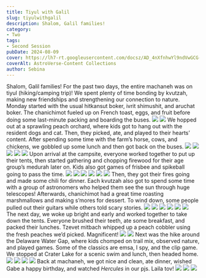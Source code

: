 ```yaml
---
title: Tiyul with Galil
slug: tiyulwithgalil
description: Shalom, Galil families!
category:
- Two
tags:
- Second Session
pubDate: 2024-08-09
cover: https://lh7-rt.googleusercontent.com/docsz/AD_4nXfnhwYl9ndVwGCG-MRQuUHiBU6Gnr_ZtRrATR7FRQwLhRwbbQV4vxH945R6GUBg-nlBNU6lBEVi0LKwdDum9Mx0GyhOQUh5wv0QMAyl3WBniOQfpbq19g_nXnpXBs81VIUnqgrFG63esWPsoDsW7lU49fgf?key=lMunif_wCY5T9GjXLSLawA
coverAlt: AstroVerse-Content Collections
author: Sebina
---
```

Shalom, Galil families!
For the past two days, the entire machaneh was on tiyul (hiking/camping trip)! We spent plenty of time bonding by kvutzah, making new friendships and strengthening our connection to nature.
Monday started with the usual hitkansut boker, ivrit shimushit, and aruchat boker. The chanichimot fueled up on French toast, eggs, and fruit before doing some last-minute packing and boarding the buses.
<img src="https://lh7-rt.googleusercontent.com/docsz/AD_4nXfnhwYl9ndVwGCG-MRQuUHiBU6Gnr_ZtRrATR7FRQwLhRwbbQV4vxH945R6GUBg-nlBNU6lBEVi0LKwdDum9Mx0GyhOQUh5wv0QMAyl3WBniOQfpbq19g_nXnpXBs81VIUnqgrFG63esWPsoDsW7lU49fgf?key=lMunif_wCY5T9GjXLSLawA"/>
<img src="https://lh7-rt.googleusercontent.com/docsz/AD_4nXeyzke5vsLXhPV4DLa8oXWHOq7ZYaQ5kn5VLwhwUozP9Qr8oEM8k92Ea0ugZ_L413RI7HyHLo_gvjtrmbBgvQ6IfmrE26BCyrxXx7SlLaVrfAFkK0PD_GN6HwSz703oFYs4rPw-aOYxJ60prkCxkkzsmn0?key=lMunif_wCY5T9GjXLSLawA"/>
We hopped out at a sprawling peach orchard, where kids got to hang out with the resident dogs and cat. Then, they picked, ate, and played to their hearts’ content. After spending some time with the farm’s horse, cows, and chickens, we gobbled up some lunch and then got back on the buses.
<img src="https://lh7-rt.googleusercontent.com/docsz/AD_4nXcW1sxTIt3su_YUdzKYx3l1aYIgOL3KkUlm7BYry2ONmzr2dB_BYpbicHmHFfmVy03aR2qz0-utqH4A1QOvB39XMoZmWfJJB0WIx94UPvnyZ_r31ykNO6JqnnGfhUjHlw_T4kljYggDIuCrvfQ1fKyxoRow?key=lMunif_wCY5T9GjXLSLawA"/>
<img src="https://lh7-rt.googleusercontent.com/docsz/AD_4nXeM0kM9TLW6uHA3O2n5NhFCDJlPfVGqU9I6k9IH9ndG4yzMG3jG-QqRbL1pgg2vP-BUCkfyTX2QwJUoopj24XU6hyk2a_DvRLgEUmAmxNDV0hyvBRB6FBOC1EcEZ8URZz9INyLls9YWD66KPS9AAZhXn96x?key=lMunif_wCY5T9GjXLSLawA"/>
<img src="https://lh7-rt.googleusercontent.com/docsz/AD_4nXffGpzr7qnJqEye1LLMJFLXBGSBXfby8X1jXDjozbBy7lcr31aNr1g8QDVymb1Guo4M97qMtkcj8Ucg_og6knPI6_eDOurZkssmtFpTn-HZLHUuJaZYf7arA9dsubtZyHlBol6g02k9nxWLqn4U3NH7dGZg?key=lMunif_wCY5T9GjXLSLawA"/>
<img src="https://lh7-rt.googleusercontent.com/docsz/AD_4nXe-TKwDiiMfs6yO1Kw9a8CDiAXLpSCAWfrtDXn73tdDbFJeINUPehOd8YecSNs0Nt2w-F4MsC3JP5ssz_VLGuz9GFinCpMOpeBVzGLsrg8NgxtZWvNozAjuwKioYL1MzsvJVPF1sJynA-kLfsSY62lRpI4?key=lMunif_wCY5T9GjXLSLawA"/>
<img src="https://lh7-rt.googleusercontent.com/docsz/AD_4nXfJBmKGkY63Fi4vT2fzey4wnP9aWGkHaOIsWZM9x6-GDxXmqqK2c92dOdPITJulVNzQgLQfzr0tozZyT-9Fh0Ik3ZZWFN1FKvBw887paMsgAZWdmSPtevaOsnqutaBrmZPKziV6zT9i31whbOCF6k2LZE3s?key=lMunif_wCY5T9GjXLSLawA"/>
Upon arrival at the campsite, everyone worked together to put up their tents, then started gathering and chopping firewood for their age group’s medurah later on. Kids also got games of frisbee and spikeball going to pass the time.
<img src="https://lh7-rt.googleusercontent.com/docsz/AD_4nXf0mXpoZL87rNl3dSFHPrTY5JQ0zgJVL5zUSDY_1ZPfiZvY2rJRoO618ndFOFWEYlvwjyJCHdYUKlte9uLy-wcPC9j6-A8yJxCrlL6IR91D96e4xqpWCwvvlynkP4AEGx5Xj42k5nyBU1vTEaQ_Y8LoPEnn?key=lMunif_wCY5T9GjXLSLawA"/>
<img src="https://lh7-rt.googleusercontent.com/docsz/AD_4nXeW5ZyIOqV4hgLY7G7WQhF40DVECDyKq79mNT2FJNqhvlt_yLq-SegWFLx-UEi2GNDgvLLNFBAz_xMP9y8VewH47glFvGf2moiQx81ZGyub1uIS_b1pm8dmJZjCBahiUgvg_oTwZaqiz2f5jqxHps2AvLr8?key=lMunif_wCY5T9GjXLSLawA"/>
<img src="https://lh7-rt.googleusercontent.com/docsz/AD_4nXeUoPKqit8y_9d59_6da6uTUcJeQ2Wi-43s1YWBpdO8ktii2YSP8D4UCKVT3RJeZENkDbi3kHtR-RLz8REMspK_9OrYuP-ob_Vmtyy4qTnWltnsmC6tHz0vuOa9Bia1D1FfTbNMBfYXYnbkLcc900TAaV3d?key=lMunif_wCY5T9GjXLSLawA"/>
<img src="https://lh7-rt.googleusercontent.com/docsz/AD_4nXfYqXlSGyN4_xDkAxcyyZohiqKpC1xSByCjJOPwmzigM5uQwkdec9d9KhkNbjDPpWQFsWAjsGig4WULQsMvbHjLfhUSSc_ru8Tb5lGESixhHV1hZwQ2Ppgoel5s5-gvFhrXu8aFu1JoMEPHdvXV1Sr3nb4?key=lMunif_wCY5T9GjXLSLawA"/>
<img src="https://lh7-rt.googleusercontent.com/docsz/AD_4nXdRc2Kt2FC_VpGxzGlxpcImer-dTp6udNR-3PMvASLVdZjfS6YsksNVcZZvA09xSWJNTUukOrfxTnbGpEuBnq9s23hBGIcvDRjN9eICCKuyUV6Ycp91HWwLN2AyuJLmAiZylGlmZp-WaY8KT7J5NLs7h2lf?key=lMunif_wCY5T9GjXLSLawA"/>
<img src="https://lh7-rt.googleusercontent.com/docsz/AD_4nXeGT9VKAVCdhmG7aou0duBg2BR5Ih3Zf9UVLJQkV1EJDcYHDgqfmb6mCnmnTuS8umm4qctLC_Z8fp8BXhGH3MjQeptjZTCjS06g56mWPd9P8z6ARDKxtJinzb7SdnYaxAt3ywsS-ImyqwxrYWRqFB6TbcAU?key=lMunif_wCY5T9GjXLSLawA"/>
Then, they got their fires going and made some chili for dinner. Each kvutzah also got to spend some time with a group of astronomers who helped them see the sun through huge telescopes! Afterwards, chanichimot had a great time roasting marshmallows and making s’mores for dessert. To wind down, some people pulled out their guitars while others told scary stories.
<img src="https://lh7-rt.googleusercontent.com/docsz/AD_4nXfSK-cBgvy-7XkW_5b7YkczY3A2U6yL1VoH7A6GZrtgiASpTHjUDL5xQLO3eQVY-hVxKJxqKXErG4b7h7gZzouWeZGAATHeRexH8a9VBEIec-tDhpymX-CEs2hwbhi-PeyAtRg24aPtEW31B9LkYB5pBnf3?key=lMunif_wCY5T9GjXLSLawA"/>
<img src="https://lh7-rt.googleusercontent.com/docsz/AD_4nXd8FTjxtmPzMApasW0m-yoW5-HvioqHs7GacX_kdGpmDl8v5bsmYwpE62E2b5S0eMO0RGhiKKubgR-OrY-g1w2J3wJPrwzoP2VDeNWQ4FNHYH4bHgH0DYqnJzWd44QvZ0yetQkFOyLVyGL_KO0QC7yFygZy?key=lMunif_wCY5T9GjXLSLawA"/>
<img src="https://lh7-rt.googleusercontent.com/docsz/AD_4nXfxxUKhqWvVDIZVP0qMpQ0F9EZXCnXVjk5OHyOnJLGomYCWFerVb8fG1ik5uX8l3vXa7DTPwxTWdBqDBCxcW2MyOYJXVKj02oLNJoZhS8im-RfQKALSpFY_SUKWqGCpdB03c5Sx7wtpmP-ECKMFx4r2MUo?key=lMunif_wCY5T9GjXLSLawA"/>
<img src="https://lh7-rt.googleusercontent.com/docsz/AD_4nXfuwCU_gdNPBJaJs-8B2ooIDlJg2q7lr3DTki50XLEDDoF-MiuJg-ilH5wSxHuylWtbByfEgaZAdFPELCWVbOR-_KJ3_svc-zqk_fA_Qb-Xkyupy8SDyLsYDX2C_Oh6emVNUXJhuQeFVzZH5XnCoF5RPSei?key=lMunif_wCY5T9GjXLSLawA"/>
<img src="https://lh7-rt.googleusercontent.com/docsz/AD_4nXcMz8L7wSIVy2iuAd2F7c4Q8KByuTykL9IjcW-Cskv_5jtLwU75qD05FXgGq9GL5KBh--Lwwodp4VDzZgGcNYgIGEoYmaaPKBMVjlUuv6MU-a1XCPyd0od6QILel0i_A9kfbrpWlw8Pp67BgjHHE4smRN8-?key=lMunif_wCY5T9GjXLSLawA"/>
<img src="https://lh7-rt.googleusercontent.com/docsz/AD_4nXd4YFSlvSHXfjDEW0W5O2uPqnhE0Nf-eTZx_QdqyTNlAFP29GuXfgBjlluPELqn26AjR5I1apWD5G0FTcI0FYaeEhq2pShtf9__k0QF93IidAaGuH0Pgxn5HyGD28qAKmCA80278M3pEADai1-X20fzJNj7?key=lMunif_wCY5T9GjXLSLawA"/>
The next day, we woke up bright and early and worked together to take down the tents. Everyone brushed their teeth, ate some breakfast, and packed their lunches. Tzevet mitbach whipped up a peach cobbler using the fresh peaches we’d picked. Magnificent!
<img src="https://lh7-rt.googleusercontent.com/docsz/AD_4nXe0Bom-bgjYhaEW2-99YHpX6AYsZn1sURsMHIgIrxGkJD965hIK1MIgrnrtvx7PChzK82Xr3d0tWEgD5VA7ApqflGTanYbBWBEvC4UevUTGZEBW-tjQ3-VMLbCVr0tOwJYMRLrhK33UzVSEFTM9PvJblNg?key=lMunif_wCY5T9GjXLSLawA"/>
<img src="https://lh7-rt.googleusercontent.com/docsz/AD_4nXcvOLgGWsunRmInhGkSl_wJbuIjrBEcye1Y2M4C6CJfytkI26qnma1k2JER3y3z-qgEEWIDrV3XEZI8p6S3LMAbYgBZjAEHrZmTvQk42sSDn-Lo0h_oa0m1V3lsXNAwjxXfA7W3_5lqscnAeslyHp3B6p8?key=lMunif_wCY5T9GjXLSLawA"/>
Next was the hike around the Delaware Water Gap, where kids chomped on trail mix, observed nature, and played games. Some of the classics are emsa, I spy, and the clip game. We stopped at Crater Lake for a scenic swim and lunch, then headed home.
<img src="https://lh7-rt.googleusercontent.com/docsz/AD_4nXdzLBCmRjeq1GupbHA24zL6abuafemRqXqVyPyssQvxiiU5J4DdR8Won8vu32ioHny3ILpWx0mBYlbTG3Ai_u6r2FJN9pvb_TjEwJgDl89M7cNUjaD1hf2HhslduPqueAjGxGo2NDTdXtcxPKtIMS71azDm?key=lMunif_wCY5T9GjXLSLawA"/>
<img src="https://lh7-rt.googleusercontent.com/docsz/AD_4nXe92JvAjKYcRqPPEFCouPiWDLZRWLsMHA8nB4hGgMXwphfyRx1Ki4kyREK53GpXqiiJiv3bemEAVW41TmIwuql7a6UleCul7-IXTyJ-826pM7dYqbnij4GxxeWqzZIqpIniSX4gzbyub-Bbko7Gk5yLvtJb?key=lMunif_wCY5T9GjXLSLawA"/>
<img src="https://lh7-rt.googleusercontent.com/docsz/AD_4nXfrIZ9fOu1MXnebUP0T3ezzwO_UbHhXtxY901vfFGPwpjP8MC7R2kLHVwTgtpUBOOKL0h7cz26hR6mheo_k1gRvgApxEY6v0dkRA8Xf4uj4fw2bjOuJQaWlqCwV442-aX_dNEkncLshxXgUNVmKAJzSKGWq?key=lMunif_wCY5T9GjXLSLawA"/>
<img src="https://lh7-rt.googleusercontent.com/docsz/AD_4nXeqswTe7Yz4zf1YMAtorsk39wHjZaeOO-aTmgk6dwbVaUd8WwP1DyvO7L6_bilaT_lYS8hYs6_zJw6LKOvIUWPN4hH-SxiIUZY2hD5OeeUn6iyhH4hzKJJfU2aHblo30GwYWL3JZ72i0Biny4mL_azkq7E?key=lMunif_wCY5T9GjXLSLawA"/>
Back at machaneh, we got nice and clean, ate dinner, wished Gabe a happy birthday, and watched <em>Hercules</em> in our pjs. Laila tov!
<img src="https://lh7-rt.googleusercontent.com/docsz/AD_4nXfBRNwrDFDUE0RCoG3rkVDQ4uw-Ux_iQONLR51nomkRBQ4YDwxdp_1dSIMncKB6GH6SSmALZh7gyBBihQ6pAdN1diSKLOrRN2ftqQBR9NJHiCbbTMAHHn7EeP6OU26XMjsfv3XiAf-uK8dcMXe3f5g_jQZd?key=lMunif_wCY5T9GjXLSLawA"/>
<img src="https://lh7-rt.googleusercontent.com/docsz/AD_4nXcBUtNzPFUuywUouGiTUmStSoQ4D44NL3K3pfJ4NPLpGZgVc14tOcwAwSvWxlZ_hNc9h3LKFSACq3YjPe4J59nNatM9iyunxVHPAWWgUr5M88Ps-jo7RjO3FQKoeLwspp_Q4PVGtItXwr4S0e6qZvP1XKaV?key=lMunif_wCY5T9GjXLSLawA"/>
<img src="https://lh7-rt.googleusercontent.com/docsz/AD_4nXeyDFD10f8v231-ZkCi2EdTiXk1CbxRyjXx6TJuAXwg4X0jeL0WPmey7PO-0l3FC_YfSVb_EhJi8ITpfVacePUClyHUu_yAVTudpWxcYzKYjpWH7SD6IJA0i-SaHwOHoQ3HZFJB1Kovhv7Pi4sIqFeN6cWP?key=lMunif_wCY5T9GjXLSLawA"/>


